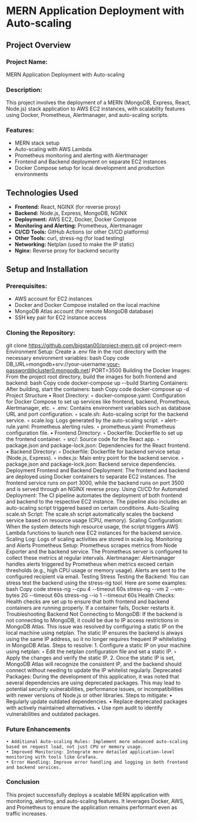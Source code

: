 # MERN Application Deployment with Auto-scaling

## Project Overview

### Project Name:
MERN Application Deployment with Auto-scaling

### Description:
This project involves the deployment of a MERN (MongoDB, Express, React, Node.js) stack application to AWS EC2 instances, with scalability features using Docker, Prometheus, Alertmanager, and auto-scaling scripts.

### Features:
- MERN stack setup
- Auto-scaling with AWS Lambda
- Prometheus monitoring and alerting with Alertmanager
- Frontend and Backend deployment on separate EC2 instances
- Docker Compose setup for local development and production environments

## Technologies Used
- **Frontend:** React, NGINX (for reverse proxy)
- **Backend:** Node.js, Express, MongoDB, NGINX
- **Deployment:** AWS EC2, Docker, Docker Compose
- **Monitoring and Alerting:** Prometheus, Alertmanager
- **CI/CD Tools:** GitHub Actions (or other CI/CD platforms)
- **Other Tools:** curl, stress-ng (for load testing)
- **Networking:** Netplan (used to make the IP static)
- **Nginx:** Reverse proxy for backend security

## Setup and Installation

### Prerequisites:
- AWS account for EC2 instances
- Docker and Docker Compose installed on the local machine
- MongoDB Atlas account (for remote MongoDB database)
- SSH key pair for EC2 instance access

### Cloning the Repository:

git clone https://github.com/bigstan00/project-mern.git
cd project-mern
Environment Setup:
Create a .env file in the root directory with the necessary environment variables:
bash
Copy code
DB_URL=mongodb+srv://your-username:your-password@cluster0.mongodb.net/
PORT=3500
Building the Docker Images:
From the project root directory, build the images for both frontend and backend:
bash
Copy code
docker-compose up --build
Starting Containers:
After building, start the containers:
bash
Copy code
docker-compose up -d
Project Structure
    • Root Directory:
        ◦ docker-compose.yaml: Configuration for Docker Compose to set up services like frontend, backend, Prometheus, Alertmanager, etc.
        ◦ .env: Contains environment variables such as database URL and port configuration.
        ◦ scale.sh: Auto-scaling script for the backend service.
        ◦ scale.log: Logs generated by the auto-scaling script.
        ◦ alert-rule.yaml: Prometheus alerting rules.
        ◦ prometheus.yaml: Prometheus configuration file.
    • Frontend Directory:
        ◦ Dockerfile: Dockerfile to set up the frontend container.
        ◦ src/: Source code for the React app.
        ◦ package.json and package-lock.json: Dependencies for the React frontend.
    • Backend Directory:
        ◦ Dockerfile: Dockerfile for backend service setup (Node.js, Express).
        ◦ index.js: Main entry point for the backend service.
        ◦ package.json and package-lock.json: Backend service dependencies.
Deployment
Frontend and Backend Deployment:
The frontend and backend are deployed using Docker containers to separate EC2 instances. The frontend service runs on port 3000, while the backend runs on port 3500 and is served through an NGINX reverse proxy.
Using CI/CD for Automated Deployment:
The CI pipeline automates the deployment of both frontend and backend to the respective EC2 instance. The pipeline also includes an auto-scaling script triggered based on certain conditions.
Auto-Scaling
scale.sh Script:
The scale.sh script automatically scales the backend service based on resource usage (CPU, memory).
Scaling Configuration:
When the system detects high resource usage, the script triggers AWS Lambda functions to launch new EC2 instances for the backend service.
Scaling Log:
Logs of scaling activities are stored in scale.log.
Monitoring and Alerts
Prometheus Setup:
Prometheus scrapes metrics from Node Exporter and the backend service. The Prometheus server is configured to collect these metrics at regular intervals.
Alertmanager:
Alertmanager handles alerts triggered by Prometheus when metrics exceed certain thresholds (e.g., high CPU usage or memory usage). Alerts are sent to the configured recipient via email.
Testing
Stress Testing the Backend:
You can stress test the backend using the stress-ng tool. Here are some examples:
bash
Copy code
stress-ng --cpu 4 --timeout 60s
stress-ng --vm 2 --vm-bytes 2G --timeout 60s
stress-ng --io 1 --timeout 60s
Health Checks:
Health checks are set up to ensure that both frontend and backend containers are running properly. If a container fails, Docker restarts it.
Troubleshooting
Backend Not Connecting to MongoDB:
If the backend is not connecting to MongoDB, it could be due to IP access restrictions in MongoDB Atlas. This issue was resolved by configuring a static IP on the local machine using netplan. The static IP ensures the backend is always using the same IP address, so it no longer requires frequent IP whitelisting in MongoDB Atlas.
Steps to resolve:
    1. Configure a static IP on your machine using netplan:
        ◦ Edit the netplan configuration file and set a static IP.
        ◦ Apply the changes and verify the static IP.
    2. Once the static IP is set, MongoDB Atlas will recognize the consistent IP, and the backend should connect without needing to update the IP whitelist regularly.
Deprecated Packages:
During the development of this application, it was noted that several dependencies are using deprecated packages. This may lead to potential security vulnerabilities, performance issues, or incompatibilities with newer versions of Node.js or other libraries.
Steps to mitigate:
    • Regularly update outdated dependencies.
    • Replace deprecated packages with actively maintained alternatives.
    • Use npm audit to identify vulnerabilities and outdated packages.
### Future Enhancements
    • Additional Auto-scaling Rules: Implement more advanced auto-scaling based on request load, not just CPU or memory usage.
    • Improved Monitoring: Integrate more detailed application-level monitoring with tools like Grafana.
    • Error Handling: Improve error handling and logging in both frontend and backend services.

### Conclusion
This project successfully deploys a scalable MERN application with monitoring, alerting, and auto-scaling features. It leverages Docker, AWS, and Prometheus to ensure the application remains performant even as traffic increases.
